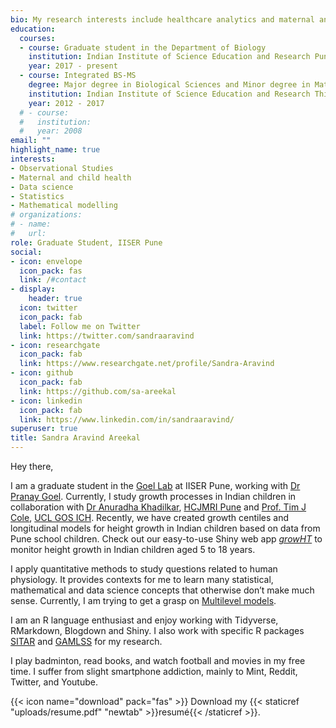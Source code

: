 ```yaml
---
bio: My research interests include healthcare analytics and maternal and child health.
education:
  courses:
  - course: Graduate student in the Department of Biology
    institution: Indian Institute of Science Education and Research Pune
    year: 2017 - present
  - course: Integrated BS-MS 
    degree: Major degree in Biological Sciences and Minor degree in Mathematics
    institution: Indian Institute of Science Education and Research Thiruvananthapuram
    year: 2012 - 2017
  # - course: 
  #   institution: 
  #   year: 2008
email: ""
highlight_name: true
interests:
- Observational Studies
- Maternal and child health
- Data science
- Statistics
- Mathematical modelling
# organizations:
# - name:
#   url: 
role: Graduate Student, IISER Pune
social:
- icon: envelope
  icon_pack: fas
  link: /#contact
- display:
    header: true
  icon: twitter
  icon_pack: fab
  label: Follow me on Twitter
  link: https://twitter.com/sandraaravind
- icon: researchgate
  icon_pack: fab
  link: https://www.researchgate.net/profile/Sandra-Aravind
- icon: github
  icon_pack: fab
  link: https://github.com/sa-areekal
- icon: linkedin
  icon_pack: fab
  link: https://www.linkedin.com/in/sandraaravind/
superuser: true
title: Sandra Aravind Areekal
---
```

Hey there,

I am a graduate student in the [Goel Lab](https://digimed.acads.iiserpune.ac.in/) at IISER Pune, working with [Dr Pranay Goel](https://www.iiserpune.ac.in/research/department/biology/people/faculty/regular-faculty/pranay-goel/271). 
Currently, I study growth processes in Indian children in collaboration with [Dr Anuradha Khadilkar](https://www.researchgate.net/profile/Anuradha-Khadilkar-2), [HCJMRI Pune](https://www.hcjmri.org.in/) and [Prof. Tim J Cole](https://scholar.google.com/citations?user=1P_yQocAAAAJ&hl=en), [UCL GOS ICH](https://www.ucl.ac.uk/child-health/). Recently, we have created growth centiles and longitudinal models for height growth in Indian children based on data from Pune school children. Check out our easy-to-use Shiny web app [_growHT_](https://digimed.acads.iiserpune.ac.in/growth-charts) to monitor height growth in Indian children aged 5 to 18 years. 

I apply quantitative methods to study questions related to human physiology. It provides contexts for me to learn many statistical, mathematical and data science concepts that otherwise don’t make much sense. Currently, I am trying to get a grasp on [Multilevel models](https://en.wikipedia.org/wiki/Multilevel_model).

I am an R language enthusiast and enjoy working with Tidyverse, RMarkdown, Blogdown and Shiny. I also work with specific R packages [SITAR](https://rdrr.io/cran/sitar/man/sitar.html) and [GAMLSS](https://www.gamlss.com/) for my research. 


I play badminton, read books, and watch football and movies in my free time. I suffer from slight smartphone addiction, mainly to Mint, Reddit, Twitter, and Youtube.




{{< icon name="download" pack="fas" >}} Download my {{< staticref "uploads/resume.pdf" "newtab" >}}resumé{{< /staticref >}}.
